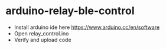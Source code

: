 # arduino-relay-ble-control

- Install arduino ide here https://www.arduino.cc/en/software
- Open relay_control.ino
- Verify and upload code